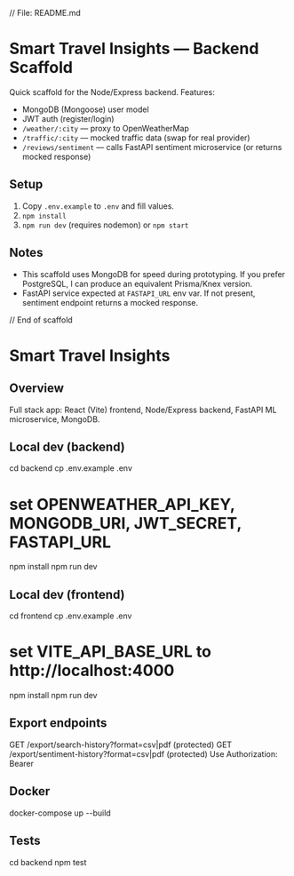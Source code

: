 // File: README.md
# Smart Travel Insights — Backend Scaffold


Quick scaffold for the Node/Express backend. Features:
- MongoDB (Mongoose) user model
- JWT auth (register/login)
- `/weather/:city` — proxy to OpenWeatherMap
- `/traffic/:city` — mocked traffic data (swap for real provider)
- `/reviews/sentiment` — calls FastAPI sentiment microservice (or returns mocked response)


## Setup
1. Copy `.env.example` to `.env` and fill values.
2. `npm install`
3. `npm run dev` (requires nodemon) or `npm start`


## Notes
- This scaffold uses MongoDB for speed during prototyping. If you prefer PostgreSQL, I can produce an equivalent Prisma/Knex version.
- FastAPI service expected at `FASTAPI_URL` env var. If not present, sentiment endpoint returns a mocked response.




// End of scaffold
# Smart Travel Insights

## Overview
Full stack app: React (Vite) frontend, Node/Express backend, FastAPI ML microservice, MongoDB.

## Local dev (backend)
cd backend
cp .env.example .env
# set OPENWEATHER_API_KEY, MONGODB_URI, JWT_SECRET, FASTAPI_URL
npm install
npm run dev

## Local dev (frontend)
cd frontend
cp .env.example .env
# set VITE_API_BASE_URL to http://localhost:4000
npm install
npm run dev

## Export endpoints
GET /export/search-history?format=csv|pdf (protected)
GET /export/sentiment-history?format=csv|pdf (protected)
Use Authorization: Bearer <token>

## Docker
docker-compose up --build

## Tests
cd backend
npm test

